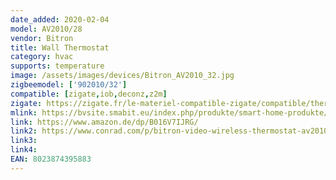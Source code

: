 ```yaml
---
date_added: 2020-02-04
model: AV2010/28
vendor: Bitron
title: Wall Thermostat
category: hvac
supports: temperature
image: /assets/images/devices/Bitron_AV2010_32.jpg
zigbeemodel: ['902010/32']
compatible: [zigate,iob,deconz,z2m]
zigate: https://zigate.fr/le-materiel-compatible-zigate/compatible/thermostatbitron90201032
mlink: https://bvsite.smabit.eu/index.php/produkte/smart-home-produkte/funkthermostat/
link: https://www.amazon.de/dp/B016V7IJRG/
link2: https://www.conrad.com/p/bitron-video-wireless-thermostat-av201032-90201032-1-channel-1535658
link3: 
link4:
EAN: 8023874395883 
---
```


